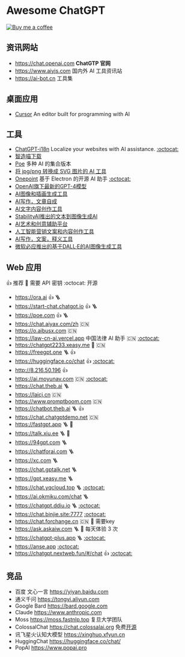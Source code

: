 Awesome ChatGPT
===

[![Buy me a coffee](https://img.shields.io/badge/Buy%20me%20a%20coffee-048754?logo=buymeacoffee)](https://jaywcjlove.github.io/#/sponsor)

## 资讯网站

- https://chat.openai.com **ChatGTP 官网**
- https://www.aiyjs.com 国内外 AI 工具资讯站
- https://ai-bot.cn 工具集

## 桌面应用

- [Cursor](https://github.com/getcursor/cursor) An editor built for programming with AI

## 工具

- [ChatGPT-i18n](https://chatgpt-i18n.vercel.app) Localize your websites with AI assistance. [:octocat:](https://github.com/ObservedObserver/chatgpt-i18n)
- [智造喵下载](https://chat.plexpt.com)
- [Poe](https://poe.com) 多种 AI 的集合版本
- [将 jpg/png 转换成 SVG 图片的 AI 工具](https://vectorizer.ai)
- [Onepoint](https://github.com/onepointAI/onepoint) 基于 Electron 的开源 AI 助手 [:octocat:](https://github.com/ObservedObserver/chatgpt-i18n)
- [OpenAI旗下最新的GPT-4模型](https://openai.com/gpt-4)
- [AI图像和插画生成工具](https://www.midjourney.com/)
- [AI写作，文章自成](https://xiezuocat.com/?s=aigj)
- [AI文字内容创作工具](https://www.jasper.ai/)
- [StabilityAI推出的文本到图像生成AI](https://stability.ai/)
- [AI艺术和创意辅助平台](https://yige.baidu.com/)
- [人工智能营销文案和内容创作工具](https://www.copy.ai/)
- [AI写作，文案，释义工具](https://writesonic.com/)
- [微软必应推出的基于DALL·E的AI图像生成工具](https://cn.bing.com/create)

## Web 应用

👍 推荐  🔐 需要 API 密钥 :octocat: 开源

- https://ora.ai 👍 🪜
- https://start-chat.chatgot.io 👍 🪜
- https://poe.com 👍 🪜
- https://chat.aiyax.com/zh 🇨🇳
- https://o.aibusx.com 🇨🇳
- https://law-cn-ai.vercel.app 中国法律 AI 助手 🇨🇳 [:octocat:](https://github.com/lvwzhen/law-cn-ai)
- https://chatgpt2233.xeasy.me 🔐 🇨🇳
- https://freegpt.one 🪜 👍 
- https://huggingface.co/chat 👍 [:octocat:](https://github.com/huggingface/chat-ui)
- http://8.216.50.196 👍
- https://ai.moyunav.com 🇨🇳 [:octocat:](https://github.com/Chanzhaoyu/chatgpt-web)
- https://chat.theb.ai 🪜
- https://laicj.cn 🇨🇳
- https://www.promptboom.com 🇨🇳
- https://chatbot.theb.ai 🪜 👍
- https://chat.chatgptdemo.net 🇨🇳
- https://fastgpt.app 🪜 🔐
- https://talk.xiu.ee 🪜 🔐
- https://94gpt.com 🪜 
- https://chatforai.com 🪜
- https://xc.com 🪜 
- https://chat.gptalk.net 🪜
- https://gpt.xeasy.me 🪜
- https://chat.yqcloud.top 🪜 [:octocat:](https://github.com/binjie09/chatgpt-web)
- https://ai.okmiku.com/chat 🪜
- https://chatgpt.ddiu.io 🪜 [:octocat:](https://github.com/ddiu8081/chatgpt-demo)
- https://chat.binjie.site:7777 [:octocat:](https://github.com/binjie09/chatgpt-web)
- https://chat.forchange.cn 🇨🇳 🔐 需要key
- https://ask.askaiw.com 🪜 🔐 每天体验 3 次
- https://chatgpt-plus.app 🪜 [:octocat:](https://github.com/zhpd/chatgpt-plus)
- https://anse.app [:octocat:](https://github.com/anse-app/anse)
- https://chatgpt.nextweb.fun/#/chat 👍 [:octocat:](https://github.com/Yidadaa/ChatGPT-Next-Web)

## 竞品

- 百度 文心一言 https://yiyan.baidu.com
- 通义千问 https://tongyi.aliyun.com
- Google Bard https://bard.google.com
- Claude https://www.anthropic.com 
- Moss https://moss.fastnlp.top 复旦大学团队
- ColossalChat https://chat.colossalai.org 免费[开源](https://github.com/hpcaitech/ColossalAI)
- 讯飞星火认知大模型 https://xinghuo.xfyun.cn
- HuggingChat https://huggingface.co/chat/
- PopAI https://www.popai.pro
